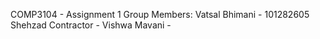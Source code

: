 COMP3104 - Assignment 1 
Group Members:
    Vatsal Bhimani - 101282605  
    Shehzad Contractor - 
    Vishwa Mavani - 
